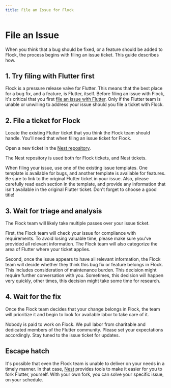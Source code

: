 ```yaml
---
title: File an Issue for Flock
---
```

# File an Issue

When you think that a bug should be fixed, or a feature should be added to Flock, the process begins
with filing an issue ticket. This guide describes how.

## 1. Try filing with Flutter first
Flock is a pressure release valve for Flutter. This means that the best place for a bug fix, and a
feature, is Flutter, itself. Before filing an issue with Flock, it's critical that you first [file
an issue with Flutter](https://github.com/flutter/flutter). Only if the Flutter team is unable or 
unwilling to address your issue should you file a ticket with Flock.

## 2. File a ticket for Flock
Locate the existing Flutter ticket that you think the Flock team should handle. You'll need that
when filing an issue ticket for Flock.

Open a new ticket in the [Nest repository](https://github.com/join-the-flock/nest/issues/new/choose).

The Nest repository is used both for Flock tickets, and Nest tickets.

When filing your issue, use one of the existing issue templates. One template is available for
bugs, and another template is available for features. Be sure to link to the original Flutter ticket
in your issue. Also, please carefully read each section in the template, and provide any information
that isn't available in the original Flutter ticket. Don't forget to choose a good title!

## 3. Wait for triage and analysis
The Flock team will likely take multiple passes over your issue ticket. 

First, the Flock team will check your issue for compliance with requirements. To avoid 
losing valuable time, please make sure you've provided all relevant information. The Flock team
will also categorize the area of Flutter where your ticket applies.

Second, once the issue appears to have all relevant information, the Flock team will decide whether
they think this bug fix or feature belongs in Flock. This includes consideration of maintenance
burden. This decision might require further conversation with you. Sometimes, this decision will
happen very quickly, other times, this decision might take some time for research.

## 4. Wait for the fix
Once the Flock team decides that your change belongs in Flock, the team will prioritize it  and 
begin to look for available labor to take care of it. 

Nobody is paid to work on Flock. We pull labor from charitable and dedicated members of the Flutter
community. Please set your expectations accordingly. Stay tuned to the issue ticket for updates.

## Escape hatch
It's possible that even the Flock team is unable to deliver on your needs in a timely manner. In
that case, [Nest](/nest) provides tools to make it easier for you to fork Flutter, yourself. With 
your own fork, you can solve your specific issue, on your schedule.
